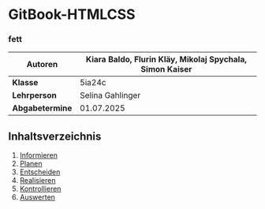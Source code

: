 # GitBook-HTMLCSS
### fett


| **Autoren**                      | Kiara Baldo, Flurin Kläy, Mikolaj Spychala, Simon Kaiser |
|----------------------------------|-----------------------------------------------------------|
| **Klasse**                       | 5ia24c                                                    |
| **Lehrperson**                   | Selina Gahlinger                                          |
| **Abgabetermine**                | 01.07.2025                                                          |

## Inhaltsverzeichnis

1. [Informieren](#1-informieren)  
2. [Planen](#2-planen)  
3. [Entscheiden](#3-entscheiden)  
4. [Realisieren](#4-realisieren)  
5. [Kontrollieren](#5-kontrollieren)  
6. [Auswerten](#6-auswerten)
​ 

​ 

​ 

​ 

​ 

​ 

​


 

 

